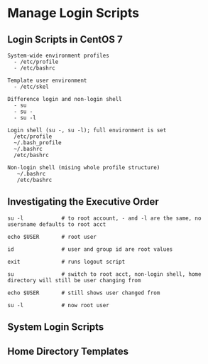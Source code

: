 # Manage Login Scripts

## Login Scripts in CentOS 7

    System-wide environment profiles
      - /etc/profile
      - /etc/bashrc

    Template user environment
      - /etc/skel

    Difference login and non-login shell
      - su
      - su -
      - su -l
    
    Login shell (su -, su -l); full environment is set
      /etc/profile
      ~/.bash_profile
      ~/.bashrc
      /etc/bashrc

    Non-login shell (mising whole profile structure)
       ~/.bashrc
       /etc/bashrc
    
## Investigating the Executive Order

    su -l            # to root account, - and -l are the same, no usersname defaults to root acct    

    echo $USER       # root user

    id               # user and group id are root values

    exit             # runs logout script

    su               # switch to root acct, non-login shell, home directory will still be user changing from

    echo $USER       # still shows user changed from

    su -l            # now root user

## System Login Scripts

    

## Home Directory Templates
